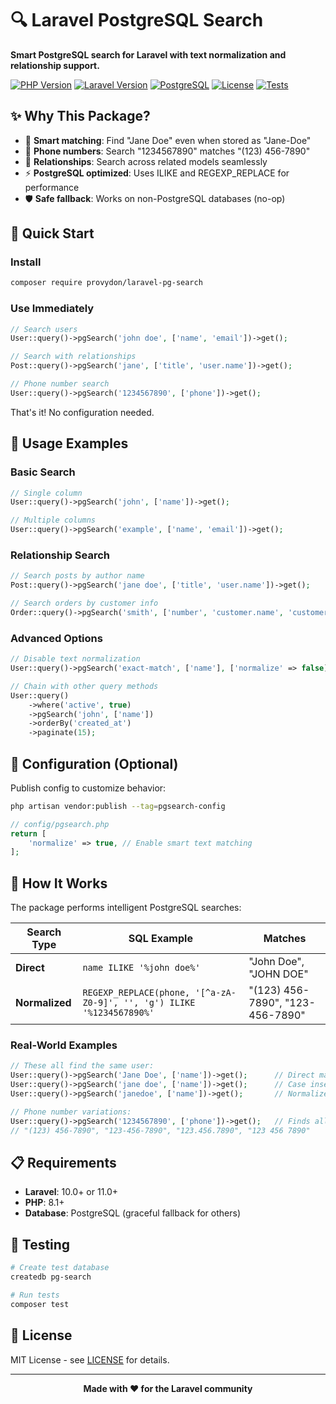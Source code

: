 # 🔍 Laravel PostgreSQL Search

**Smart PostgreSQL search for Laravel with text normalization and relationship support.**

[![PHP Version](https://img.shields.io/badge/PHP-8.1%2B-blue)](https://php.net)
[![Laravel Version](https://img.shields.io/badge/Laravel-10%2B|11%2B-red)](https://laravel.com)
[![PostgreSQL](https://img.shields.io/badge/PostgreSQL-Compatible-336791)](https://postgresql.org)
[![License](https://img.shields.io/badge/License-MIT-green)](LICENSE)
[![Tests](https://img.shields.io/badge/Tests-Passing-brightgreen)](tests)

## ✨ Why This Package?

- 🎯 **Smart matching**: Find "Jane Doe" even when stored as "Jane-Doe"
- 📱 **Phone numbers**: Search "1234567890" matches "(123) 456-7890"
- 🔗 **Relationships**: Search across related models seamlessly
- ⚡ **PostgreSQL optimized**: Uses ILIKE and REGEXP_REPLACE for performance
- 🛡️ **Safe fallback**: Works on non-PostgreSQL databases (no-op)

## 🚀 Quick Start

### Install
```bash
composer require provydon/laravel-pg-search
```

### Use Immediately
```php
// Search users
User::query()->pgSearch('john doe', ['name', 'email'])->get();

// Search with relationships  
Post::query()->pgSearch('jane', ['title', 'user.name'])->get();

// Phone number search
User::query()->pgSearch('1234567890', ['phone'])->get();
```

That's it! No configuration needed.

## 📖 Usage Examples

### Basic Search
```php
// Single column
User::query()->pgSearch('john', ['name'])->get();

// Multiple columns
User::query()->pgSearch('example', ['name', 'email'])->get();
```

### Relationship Search
```php
// Search posts by author name
Post::query()->pgSearch('jane doe', ['title', 'user.name'])->get();

// Search orders by customer info
Order::query()->pgSearch('smith', ['number', 'customer.name', 'customer.email'])->get();
```

### Advanced Options
```php
// Disable text normalization
User::query()->pgSearch('exact-match', ['name'], ['normalize' => false])->get();

// Chain with other query methods
User::query()
    ->where('active', true)
    ->pgSearch('john', ['name'])
    ->orderBy('created_at')
    ->paginate(15);
```

## 🔧 Configuration (Optional)

Publish config to customize behavior:

```bash
php artisan vendor:publish --tag=pgsearch-config
```

```php
// config/pgsearch.php
return [
    'normalize' => true, // Enable smart text matching
];
```

## 🧠 How It Works

The package performs intelligent PostgreSQL searches:

| Search Type | SQL Example | Matches |
|-------------|-------------|---------|
| **Direct** | `name ILIKE '%john doe%'` | "John Doe", "JOHN DOE" |
| **Normalized** | `REGEXP_REPLACE(phone, '[^a-zA-Z0-9]', '', 'g') ILIKE '%1234567890%'` | "(123) 456-7890", "123-456-7890" |

### Real-World Examples

```php
// These all find the same user:
User::query()->pgSearch('Jane Doe', ['name'])->get();      // Direct match
User::query()->pgSearch('jane doe', ['name'])->get();      // Case insensitive  
User::query()->pgSearch('janedoe', ['name'])->get();       // Normalized match

// Phone number variations:
User::query()->pgSearch('1234567890', ['phone'])->get();   // Finds all these:
// "(123) 456-7890", "123-456-7890", "123.456.7890", "123 456 7890"
```

## 📋 Requirements

- **Laravel**: 10.0+ or 11.0+
- **PHP**: 8.1+
- **Database**: PostgreSQL (graceful fallback for others)

## 🧪 Testing

```bash
# Create test database
createdb pg-search

# Run tests
composer test
```

## 📝 License

MIT License - see [LICENSE](LICENSE) for details.

---

<p align="center">
<strong>Made with ❤️ for the Laravel community</strong>
</p>